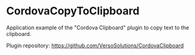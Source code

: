 # CordovaCopyToClipboard
Application example of the "Cordova Clipboard" plugin to copy text to the clipboard.

Plugin repository: https://github.com/VersoSolutions/CordovaClipboard
